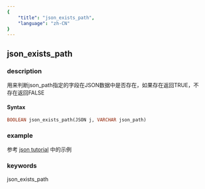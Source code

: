 ```yaml
---
{
    "title": "json_exists_path",
    "language": "zh-CN"
}
---
```


<!-- 
Licensed to the Apache Software Foundation (ASF) under one
or more contributor license agreements.  See the NOTICE file
distributed with this work for additional information
regarding copyright ownership.  The ASF licenses this file
to you under the Apache License, Version 2.0 (the
"License"); you may not use this file except in compliance
with the License.  You may obtain a copy of the License at

  http://www.apache.org/licenses/LICENSE-2.0

Unless required by applicable law or agreed to in writing,
software distributed under the License is distributed on an
"AS IS" BASIS, WITHOUT WARRANTIES OR CONDITIONS OF ANY
KIND, either express or implied.  See the License for the
specific language governing permissions and limitations
under the License.
-->

## json_exists_path

### description

用来判断json_path指定的字段在JSON数据中是否存在，如果存在返回TRUE，不存在返回FALSE

#### Syntax

```sql
BOOLEAN json_exists_path(JSON j, VARCHAR json_path)
```

### example

参考 [json tutorial](../../sql-reference/Data-Types/JSON.md) 中的示例

### keywords

json_exists_path

